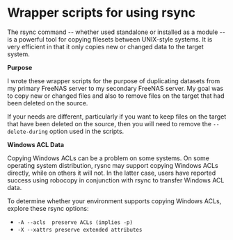 # Wrapper scripts for using rsync

The rsync command -- whether used standalone or installed as a module -- is a powerful tool for copying filesets between UNIX-style systems. It is very efficient in that it only copies new or changed data to the target system.

__Purpose__

I wrote these wrapper scripts for the purpose of duplicating datasets from my primary FreeNAS server to my secondary FreeNAS server. My goal was to copy new or changed files and also to remove files on the target that had been deleted on the source. 

If your needs are different, particularly if you want to keep files on the target that have been deleted on the source, then you will need to remove the `--delete-during` option used in the scripts.

__Windows ACL Data__

Copying Windows ACLs can be a problem on some systems. On some operating system distribution, rysnc may support copying Windows ACLs directly, while on others it will not. In the latter case, users have reported success using robocopy in conjunction with rsync to transfer Windows ACL data.

To determine whether your environment supports copying Windows ACLs, explore these rsync options:
- `-A --acls  preserve ACLs (implies -p)`
- `-X --xattrs preserve extended attributes`

